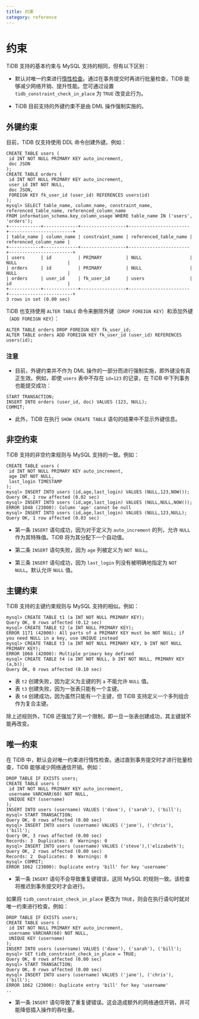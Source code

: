 ```yaml
---
title: 约束
category: reference
---
```


# 约束

TiDB 支持的基本约束与 MySQL 支持的相同，但有以下区别：

- 默认对唯一约束进行[惰性检查](/reference/transactions/overview.md#事务的惰性检查)。通过在事务提交时再进行批量检查，TiDB 能够减少网络开销、提升性能。您可通过设置 `tidb_constraint_check_in_place` 为 `TRUE` 改变此行为。

- TiDB 目前支持的外键约束不是由 DML 操作强制实施的。

## 外键约束

目前，TiDB 仅支持使用 DDL 命令创建外键。例如：

```
CREATE TABLE users (
 id INT NOT NULL PRIMARY KEY auto_increment,
 doc JSON
);
CREATE TABLE orders (
 id INT NOT NULL PRIMARY KEY auto_increment,
 user_id INT NOT NULL,
 doc JSON,
 FOREIGN KEY fk_user_id (user_id) REFERENCES users(id)
);
mysql> SELECT table_name, column_name, constraint_name, referenced_table_name, referenced_column_name
FROM information_schema.key_column_usage WHERE table_name IN ('users', 'orders');
+------------+-------------+-----------------+-----------------------+------------------------+
| table_name | column_name | constraint_name | referenced_table_name | referenced_column_name |
+------------+-------------+-----------------+-----------------------+------------------------+
| users      | id          | PRIMARY         | NULL                  | NULL                   |
| orders     | id          | PRIMARY         | NULL                  | NULL                   |
| orders     | user_id     | fk_user_id      | users                 | id                     |
+------------+-------------+-----------------+-----------------------+------------------------+
3 rows in set (0.00 sec)
```

TiDB 也支持使用 `ALTER TABLE` 命令来删除外键（`DROP FOREIGN KEY`）和添加外键（`ADD FOREIGN KEY`）：

```
ALTER TABLE orders DROP FOREIGN KEY fk_user_id;
ALTER TABLE orders ADD FOREIGN KEY fk_user_id (user_id) REFERENCES users(id);
```

### 注意
* 目前，外键约束并不作为 DML 操作的一部分而进行强制实施，即外键没有真正生效。例如，即使 `users` 表中不存在 `id=123` 的记录，在 TiDB 中下列事务也能提交成功：

```
START TRANSACTION;
INSERT INTO orders (user_id, doc) VALUES (123, NULL);
COMMIT;
```

* 此外，TiDB 在执行 `SHOW CREATE TABLE` 语句的结果中不显示外键信息。

## 非空约束

TiDB 支持的非空约束规则与 MySQL 支持的一致。例如：

```
CREATE TABLE users (
 id INT NOT NULL PRIMARY KEY auto_increment,
 age INT NOT NULL,
 last_login TIMESTAMP
);
mysql> INSERT INTO users (id,age,last_login) VALUES (NULL,123,NOW());
Query OK, 1 row affected (0.02 sec)
mysql> INSERT INTO users (id,age,last_login) VALUES (NULL,NULL,NOW());
ERROR 1048 (23000): Column 'age' cannot be null
mysql> INSERT INTO users (id,age,last_login) VALUES (NULL,123,NULL);
Query OK, 1 row affected (0.03 sec)
```

* 第一条 `INSERT` 语句成功，因为对于定义为 `auto_increment` 的列，允许 `NULL` 作为其特殊值。TiDB 将为其分配下一个自动值。

* 第二条 `INSERT` 语句失败，因为 `age` 列被定义为 `NOT NULL`。

* 第三条 `INSERT` 语句成功，因为 `last_login` 列没有被明确地指定为 `NOT NULL`。默认允许 `NULL` 值。

## 主键约束

TiDB 支持的主键约束规则与 MySQL 支持的相似。例如：

```
mysql> CREATE TABLE t1 (a INT NOT NULL PRIMARY KEY);
Query OK, 0 rows affected (0.12 sec)
mysql> CREATE TABLE t2 (a INT NULL PRIMARY KEY);
ERROR 1171 (42000): All parts of a PRIMARY KEY must be NOT NULL; if you need NULL in a key, use UNIQUE instead
mysql> CREATE TABLE t3 (a INT NOT NULL PRIMARY KEY, b INT NOT NULL PRIMARY KEY);
ERROR 1068 (42000): Multiple primary key defined
mysql> CREATE TABLE t4 (a INT NOT NULL, b INT NOT NULL, PRIMARY KEY (a,b));
Query OK, 0 rows affected (0.10 sec)
```

* 表 `t2` 创建失败，因为定义为主键的列 `a` 不能允许 `NULL` 值。
* 表 `t3` 创建失败，因为一张表只能有一个主键。
* 表 `t4` 创建成功，因为虽然只能有一个主键，但 TiDB 支持定义一个多列组合作为复合主键。

除上述规则外，TiDB 还强加了另一个限制，即一旦一张表创建成功，其主键就不能再改变。

## 唯一约束

在 TiDB 中，默认会对唯一约束进行惰性检查。通过直到事务提交时才进行批量检查，TiDB 能够减少网络通信开销。例如：

```
DROP TABLE IF EXISTS users;
CREATE TABLE users (
 id INT NOT NULL PRIMARY KEY auto_increment,
 username VARCHAR(60) NOT NULL,
 UNIQUE KEY (username)
);
INSERT INTO users (username) VALUES ('dave'), ('sarah'), ('bill');
mysql> START TRANSACTION;
Query OK, 0 rows affected (0.00 sec)
mysql> INSERT INTO users (username) VALUES ('jane'), ('chris'), ('bill');
Query OK, 3 rows affected (0.00 sec)
Records: 3  Duplicates: 0  Warnings: 0
mysql> INSERT INTO users (username) VALUES ('steve'),('elizabeth');
Query OK, 2 rows affected (0.00 sec)
Records: 2  Duplicates: 0  Warnings: 0
mysql> COMMIT;
ERROR 1062 (23000): Duplicate entry 'bill' for key 'username'
```

* 第一条 `INSERT` 语句不会导致重复键错误，这同 MySQL 的规则一致。该检查将推迟到事务提交时才会进行。

如果将 `tidb_constraint_check_in_place` 更改为 `TRUE`，则会在执行语句时就对唯一约束进行检查。例如：

```
DROP TABLE IF EXISTS users;
CREATE TABLE users (
 id INT NOT NULL PRIMARY KEY auto_increment,
 username VARCHAR(60) NOT NULL,
 UNIQUE KEY (username)
);
INSERT INTO users (username) VALUES ('dave'), ('sarah'), ('bill');
mysql> SET tidb_constraint_check_in_place = TRUE;
Query OK, 0 rows affected (0.00 sec)
mysql> START TRANSACTION;
Query OK, 0 rows affected (0.00 sec)
mysql> INSERT INTO users (username) VALUES ('jane'), ('chris'), ('bill');
ERROR 1062 (23000): Duplicate entry 'bill' for key 'username'
..
```

* 第一条 `INSERT` 语句导致了重复键错误。这会造成额外的网络通信开销，并可能降低插入操作的吞吐量。
